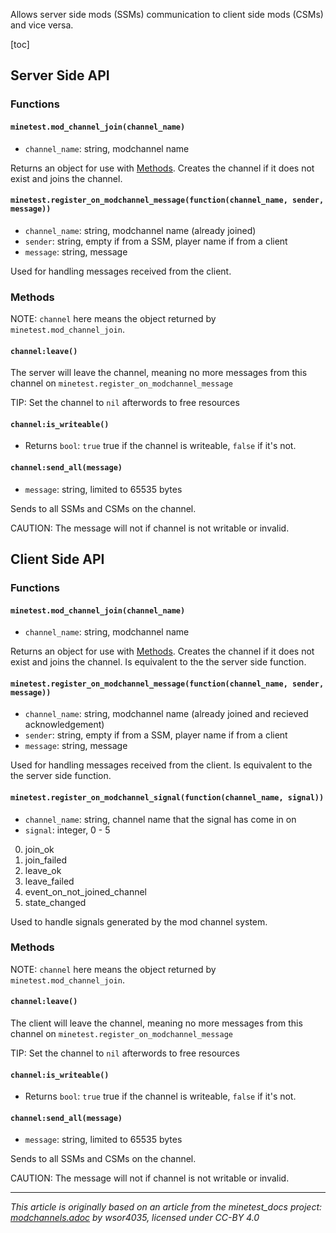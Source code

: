 Allows server side mods (SSMs) communication to client side mods (CSMs) and vice versa.

[toc]

## Server Side API

### Functions

#### `minetest.mod_channel_join(channel_name)`

* `channel_name`: string, modchannel name

Returns an object for use with [Methods](#Methods). Creates the channel if it does not exist and joins the channel.

#### `minetest.register_on_modchannel_message(function(channel_name, sender, message))`

* `channel_name`: string, modchannel name (already joined)
* `sender`: string, empty if from a SSM, player name if from a client
* `message`: string, message

Used for handling messages received from the client.

### Methods

NOTE: `channel` here means the object returned by `minetest.mod_channel_join`.

#### `channel:leave()`

The server will leave the channel, meaning no more messages from this channel on `minetest.register_on_modchannel_message`

TIP: Set the channel to `nil` afterwords to free resources

#### `channel:is_writeable()`

* Returns `bool`: `true` true if the channel is writeable, `false` if it's not.

#### `channel:send_all(message)`

* `message`: string, limited to 65535 bytes

Sends to all SSMs and CSMs on the channel.

CAUTION: The message will not if channel is not writable or invalid.

## Client Side API

### Functions

#### `minetest.mod_channel_join(channel_name)`

* `channel_name`: string, modchannel name

Returns an object for use with [Methods](#Methods). Creates the channel if it does not exist and joins the channel. Is equivalent to the the server side function.

#### `minetest.register_on_modchannel_message(function(channel_name, sender, message))`

* `channel_name`: string, modchannel name (already joined and recieved acknowledgement)
* `sender`: string, empty if from a SSM, player name if from a client
* `message`: string, message

Used for handling messages received from the client. Is equivalent to the the server side function.

#### `minetest.register_on_modchannel_signal(function(channel_name, signal))`
* `channel_name`: string, channel name that the signal has come in on
* `signal`: integer, 0 - 5

0. join_ok
1. join_failed
2. leave_ok
3. leave_failed
4. event_on_not_joined_channel
5. state_changed

Used to handle signals generated by the mod channel system.

### Methods

NOTE: `channel` here means the object returned by `minetest.mod_channel_join`.

#### `channel:leave()`

The client will leave the channel, meaning no more messages from this channel on `minetest.register_on_modchannel_message`

TIP: Set the channel to `nil` afterwords to free resources

#### `channel:is_writeable()`

* Returns `bool`: `true` true if the channel is writeable, `false` if it's not.

#### `channel:send_all(message)`

* `message`: string, limited to 65535 bytes

Sends to all SSMs and CSMs on the channel.

CAUTION: The message will not if channel is not writable or invalid.

---
*This article is originally based on an article from the minetest_docs project: [modchannels.adoc](https://github.com/minetest/minetest_docs/blob/master/doc/modchannels.adoc) by wsor4035, licensed under CC-BY 4.0*